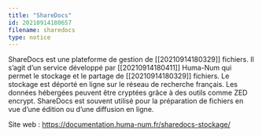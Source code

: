 ```yaml
---
title: "ShareDocs"
id: 20210914180657
filename: sharedocs
type: notice
---
```


ShareDocs est une plateforme de gestion de [[20210914180329]] fichiers. Il s’agit d’un service développé par [[20210914180411]] Huma-Num qui permet le stockage et le partage de [[20210914180329]] fichiers. 
Le stockage est déporté en ligne sur le réseau de recherche français. Les données hébergées peuvent être cryptées grâce à des outils comme ZED encrypt. ShareDocs est souvent utilisé pour la préparation de fichiers en vue d’une édition ou d’une diffusion en ligne.

Site web : <https://documentation.huma-num.fr/sharedocs-stockage/>

